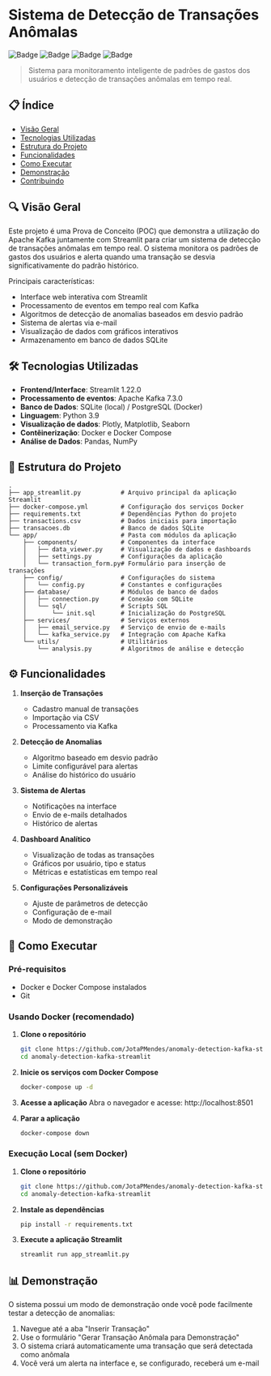 # Sistema de Detecção de Transações Anômalas

![Badge](https://img.shields.io/badge/Status-Em%20Desenvolvimento-yellow)
![Badge](https://img.shields.io/badge/Python-3.9-blue)
![Badge](https://img.shields.io/badge/Streamlit-1.22.0-red)
![Badge](https://img.shields.io/badge/Kafka-2.0.2-green)

> Sistema para monitoramento inteligente de padrões de gastos dos usuários e detecção de transações anômalas em tempo real.

## 📋 Índice

* [Visão Geral](#visão-geral)
* [Tecnologias Utilizadas](#tecnologias-utilizadas)
* [Estrutura do Projeto](#estrutura-do-projeto)
* [Funcionalidades](#funcionalidades)
* [Como Executar](#como-executar)
* [Demonstração](#demonstração)
* [Contribuindo](#contribuindo)

## 🔍 Visão Geral

Este projeto é uma Prova de Conceito (POC) que demonstra a utilização do Apache Kafka juntamente com Streamlit para criar um sistema de detecção de transações anômalas em tempo real. O sistema monitora os padrões de gastos dos usuários e alerta quando uma transação se desvia significativamente do padrão histórico.

Principais características:
- Interface web interativa com Streamlit
- Processamento de eventos em tempo real com Kafka
- Algoritmos de detecção de anomalias baseados em desvio padrão
- Sistema de alertas via e-mail
- Visualização de dados com gráficos interativos
- Armazenamento em banco de dados SQLite

## 🛠 Tecnologias Utilizadas

- **Frontend/Interface**: Streamlit 1.22.0
- **Processamento de eventos**: Apache Kafka 7.3.0
- **Banco de Dados**: SQLite (local) / PostgreSQL (Docker)
- **Linguagem**: Python 3.9
- **Visualização de dados**: Plotly, Matplotlib, Seaborn
- **Contêinerização**: Docker e Docker Compose
- **Análise de Dados**: Pandas, NumPy

## 📁 Estrutura do Projeto

```
.
├── app_streamlit.py           # Arquivo principal da aplicação Streamlit
├── docker-compose.yml         # Configuração dos serviços Docker
├── requirements.txt           # Dependências Python do projeto
├── transactions.csv           # Dados iniciais para importação
├── transacoes.db              # Banco de dados SQLite
└── app/                       # Pasta com módulos da aplicação
    ├── components/            # Componentes da interface
    │   ├── data_viewer.py     # Visualização de dados e dashboards
    │   ├── settings.py        # Configurações da aplicação
    │   └── transaction_form.py# Formulário para inserção de transações
    ├── config/                # Configurações do sistema
    │   └── config.py          # Constantes e configurações
    ├── database/              # Módulos de banco de dados
    │   ├── connection.py      # Conexão com SQLite
    │   └── sql/               # Scripts SQL
    │       └── init.sql       # Inicialização do PostgreSQL
    ├── services/              # Serviços externos
    │   ├── email_service.py   # Serviço de envio de e-mails
    │   └── kafka_service.py   # Integração com Apache Kafka
    └── utils/                 # Utilitários
        └── analysis.py        # Algoritmos de análise e detecção
```

## ⚙️ Funcionalidades

1. **Inserção de Transações**
   - Cadastro manual de transações
   - Importação via CSV
   - Processamento via Kafka

2. **Detecção de Anomalias**
   - Algoritmo baseado em desvio padrão
   - Limite configurável para alertas
   - Análise do histórico do usuário

3. **Sistema de Alertas**
   - Notificações na interface
   - Envio de e-mails detalhados
   - Histórico de alertas

4. **Dashboard Analítico**
   - Visualização de todas as transações
   - Gráficos por usuário, tipo e status
   - Métricas e estatísticas em tempo real

5. **Configurações Personalizáveis**
   - Ajuste de parâmetros de detecção
   - Configuração de e-mail
   - Modo de demonstração

## 🚀 Como Executar

### Pré-requisitos
- Docker e Docker Compose instalados
- Git

### Usando Docker (recomendado)

1. **Clone o repositório**
   ```bash
   git clone https://github.com/JotaPMendes/anomaly-detection-kafka-streamlit.git
   cd anomaly-detection-kafka-streamlit
   ```

2. **Inicie os serviços com Docker Compose**
   ```bash
   docker-compose up -d
   ```

3. **Acesse a aplicação**
   Abra o navegador e acesse: http://localhost:8501

4. **Parar a aplicação**
   ```bash
   docker-compose down
   ```

### Execução Local (sem Docker)

1. **Clone o repositório**
   ```bash
   git clone https://github.com/JotaPMendes/anomaly-detection-kafka-streamlit.git
   cd anomaly-detection-kafka-streamlit
   ```

2. **Instale as dependências**
   ```bash
   pip install -r requirements.txt
   ```

3. **Execute a aplicação Streamlit**
   ```bash
   streamlit run app_streamlit.py
   ```

## 📊 Demonstração

O sistema possui um modo de demonstração onde você pode facilmente testar a detecção de anomalias:

1. Navegue até a aba "Inserir Transação"
2. Use o formulário "Gerar Transação Anômala para Demonstração"
3. O sistema criará automaticamente uma transação que será detectada como anômala
4. Você verá um alerta na interface e, se configurado, receberá um e-mail
